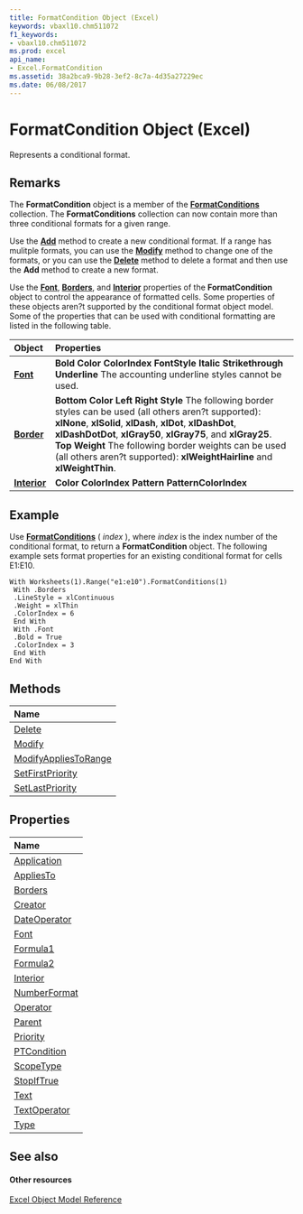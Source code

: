 ```yaml
---
title: FormatCondition Object (Excel)
keywords: vbaxl10.chm511072
f1_keywords:
- vbaxl10.chm511072
ms.prod: excel
api_name:
- Excel.FormatCondition
ms.assetid: 38a2bca9-9b28-3ef2-8c7a-4d35a27229ec
ms.date: 06/08/2017
---
```



# FormatCondition Object (Excel)

Represents a conditional format.


## Remarks

 The **FormatCondition** object is a member of the **[FormatConditions](formatconditions-object-excel.md)** collection. The **FormatConditions** collection can now contain more than three conditional formats for a given range.

Use the **[Add](formatconditions-add-method-excel.md)** method to create a new conditional format. If a range has mulitple formats, you can use the **[Modify](formatcondition-modify-method-excel.md)** method to change one of the formats, or you can use the **[Delete](formatcondition-delete-method-excel.md)** method to delete a format and then use the **Add** method to create a new format.

Use the **[Font](formatcondition-font-property-excel.md)**, **[Borders](formatcondition-borders-property-excel.md)**, and **[Interior](formatcondition-interior-property-excel.md)** properties of the **FormatCondition** object to control the appearance of formatted cells. Some properties of these objects aren?t supported by the conditional format object model. Some of the properties that can be used with conditional formatting are listed in the following table.



|**Object**|**Properties**|
|:-----|:-----|
|**[Font](font-object-excel.md)**|**Bold** **Color** **ColorIndex** **FontStyle** **Italic** **Strikethrough** **Underline** The accounting underline styles cannot be used.|
|**[Border](border-object-excel.md)**|**Bottom** **Color** **Left** **Right** **Style** The following border styles can be used (all others aren?t supported): **xlNone**, **xlSolid**, **xlDash**, **xlDot**, **xlDashDot**, **xlDashDotDot**, **xlGray50**, **xlGray75**, and **xlGray25**. **Top** **Weight** The following border weights can be used (all others aren?t supported): **xlWeightHairline** and **xlWeightThin**.|
|**[Interior](interior-object-excel.md)**|**Color** **ColorIndex** **Pattern** **PatternColorIndex**|

## Example

Use **[FormatConditions](range-formatconditions-property-excel.md)** ( _index_ ), where _index_ is the index number of the conditional format, to return a **FormatCondition** object. The following example sets format properties for an existing conditional format for cells E1:E10.


```
With Worksheets(1).Range("e1:e10").FormatConditions(1) 
 With .Borders 
 .LineStyle = xlContinuous 
 .Weight = xlThin 
 .ColorIndex = 6 
 End With 
 With .Font 
 .Bold = True 
 .ColorIndex = 3 
 End With 
End With
```


## Methods



|**Name**|
|:-----|
|[Delete](formatcondition-delete-method-excel.md)|
|[Modify](formatcondition-modify-method-excel.md)|
|[ModifyAppliesToRange](formatcondition-modifyappliestorange-method-excel.md)|
|[SetFirstPriority](formatcondition-setfirstpriority-method-excel.md)|
|[SetLastPriority](formatcondition-setlastpriority-method-excel.md)|

## Properties



|**Name**|
|:-----|
|[Application](formatcondition-application-property-excel.md)|
|[AppliesTo](formatcondition-appliesto-property-excel.md)|
|[Borders](formatcondition-borders-property-excel.md)|
|[Creator](formatcondition-creator-property-excel.md)|
|[DateOperator](formatcondition-dateoperator-property-excel.md)|
|[Font](formatcondition-font-property-excel.md)|
|[Formula1](formatcondition-formula1-property-excel.md)|
|[Formula2](formatcondition-formula2-property-excel.md)|
|[Interior](formatcondition-interior-property-excel.md)|
|[NumberFormat](formatcondition-numberformat-property-excel.md)|
|[Operator](formatcondition-operator-property-excel.md)|
|[Parent](formatcondition-parent-property-excel.md)|
|[Priority](formatcondition-priority-property-excel.md)|
|[PTCondition](formatcondition-ptcondition-property-excel.md)|
|[ScopeType](formatcondition-scopetype-property-excel.md)|
|[StopIfTrue](formatcondition-stopiftrue-property-excel.md)|
|[Text](formatcondition-text-property-excel.md)|
|[TextOperator](formatcondition-textoperator-property-excel.md)|
|[Type](formatcondition-type-property-excel.md)|

## See also


#### Other resources


[Excel Object Model Reference](http://msdn.microsoft.com/library/11ea8598-8a20-92d5-f98b-0da04263bf2c%28Office.15%29.aspx)
